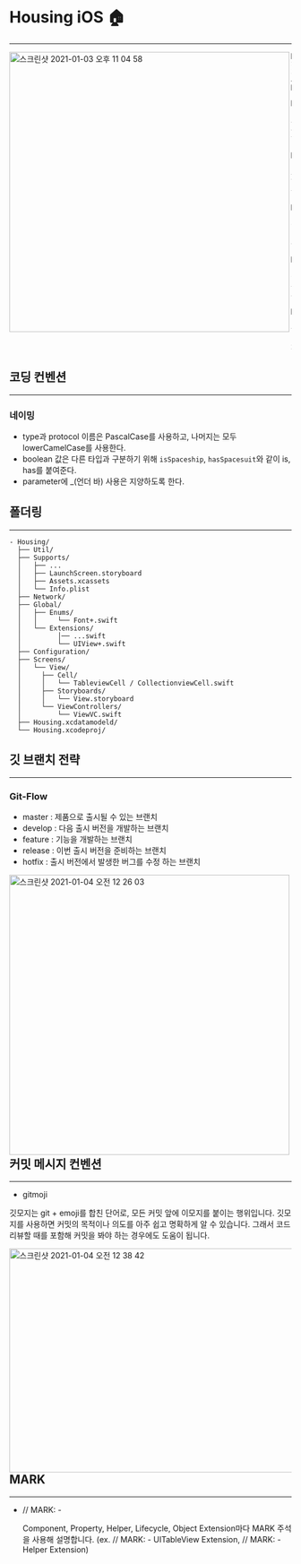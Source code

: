 # Housing iOS 🏠

--------------

<img width="500" height="500" align="left" alt="스크린샷 2021-01-03 오후 11 04 58" src="https://user-images.githubusercontent.com/72001692/103480681-f1edb080-4e18-11eb-8b65-3cc8350b0165.png">


```
🍎 SOPT 27th APPJAM 🍎

👷 iOS 오준현

👷 iOS 노한솔

👷 iOS 김태훈

👷 iOS 김주은

👷 iOS 곽민제
```



## 코딩 컨벤션

--------

### 네이밍

* type과 protocol 이름은 PascalCase를 사용하고, 나머지는 모두 lowerCamelCase를 사용한다.
* boolean 값은 다른 타입과 구분하기 위해 `isSpaceship`, `hasSpacesuit`와 같이  is, has를 붙여준다. 
* parameter에 _(언더 바) 사용은 지양하도록 한다.



## 폴더링

----

```
- Housing/
  ├── Util/
  ├── Supports/
  │   ├── ...
  │   ├── LaunchScreen.storyboard
  │   ├── Assets.xcassets
  │   └── Info.plist
  ├── Network/
  ├── Global/
  │   ├── Enums/
  │   │     └── Font+.swift
  │   └── Extensions/
  │         │── ...swift
  │         └── UIView+.swift
  ├── Configuration/
  ├── Screens/
  │   └── View/
  │    	├── Cell/
  │     │   └── TableviewCell / CollectionviewCell.swift
  │     ├── Storyboards/
  │     │   └── View.storyboard
  │     └── ViewControllers/
  │         └── ViewVC.swift
  ├── Housing.xcdatamodeld/
  └── Housing.xcodeproj/
```



## 깃 브랜치 전략

----

### Git-Flow

- master : 제품으로 출시될 수 있는 브랜치
- develop : 다음 출시 버전을 개발하는 브랜치
- feature : 기능을 개발하는 브랜치
- release : 이번 출시 버전을 준비하는 브랜치
- hotfix : 출시 버전에서 발생한 버그를 수정 하는 브랜치

<img width="500" height="500" align="left" alt="스크린샷 2021-01-04 오전 12 26 03" src="https://user-images.githubusercontent.com/72001692/103482480-798cec80-4e24-11eb-8b0c-ecfd9c88e356.png">



## 커밋 메시지 컨벤션

-----

* gitmoji

깃모지는 git + emoji를 합친 단어로, 모든 커밋 앞에 이모지를 붙이는 행위입니다. 깃모지를 사용하면 커밋의 목적이나 의도를 아주 쉽고 명확하게 알 수 있습니다. 그래서 코드 리뷰할 때를 포함해 커밋을 봐야 하는 경우에도 도움이 됩니다.

<img width="800" height="400" align="left" alt="스크린샷 2021-01-04 오전 12 38 42" src="https://user-images.githubusercontent.com/72001692/103482625-34b58580-4e25-11eb-98eb-6020b525225f.png">



## MARK

----

* // MARK: - 

  Component, Property, Helper, Lifecycle, Object Extension마다 MARK 주석을 사용해 설명합니다. (ex. // MARK: - UITableView Extension,  // MARK: - Helper Extension)

